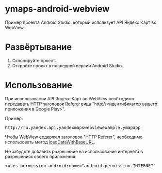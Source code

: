 # ymaps-android-webview
Пример проекта Android Studio, который использует API Яндекс.Карт во WebView.

# Развёртывание
1. Склонируйте проект.
2. Откройте проект в последней версии Android Studio.

# Использование
При использовании API Яндекс.Карт во WebView необходимо передавать HTTP заголовок <a href="https://ru.wikipedia.org/wiki/HTTP_referer" target=_blank>Referer</a> вида "http://<идентификатор вашего приложения в Google Play>".

Пример: 
<pre>http://ru.yandex.api.yandexmapswebviewexample.ymapapp</pre>

Чтобы WebView содержал заголовок "HTTP Referer",  необходимо использовать метод <a href="http://developer.android.com/reference/android/webkit/WebView.html#loadDataWithBaseURL(java.lang.String, java.lang.String, java.lang.String, java.lang.String, java.lang.String" target=_blank>loadDataWithBaseURL</a>.

Не забудьте добавить разрешение на использование интернета в разрешениях своего приложения:
<pre>&#60;uses-permission android:name="android.permission.INTERNET" /&#62;</pre>
